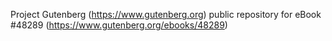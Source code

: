 Project Gutenberg (https://www.gutenberg.org) public repository for eBook #48289 (https://www.gutenberg.org/ebooks/48289)
